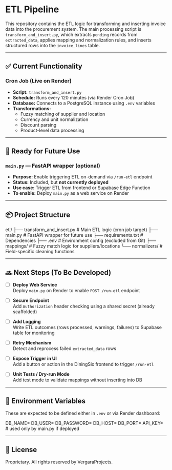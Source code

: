 # ETL Pipeline

This repository contains the ETL logic for transforming and inserting invoice data into the procurement system. The main processing script is `transform_and_insert.py`, which extracts `pending` records from `extracted_data`, applies mapping and normalization rules, and inserts structured rows into the `invoice_lines` table.

---

## ✅ Current Functionality

### Cron Job (Live on Render)
- **Script:** `transform_and_insert.py`
- **Schedule:** Runs every 120 minutes (via Render Cron Job)
- **Database:** Connects to a PostgreSQL instance using `.env` variables
- **Transformations:** 
  - Fuzzy matching of supplier and location
  - Currency and unit normalization
  - Discount parsing
  - Product-level data processing

---

## 🔧 Ready for Future Use

### `main.py` — FastAPI wrapper (optional)
- **Purpose:** Enable triggering ETL on-demand via `/run-etl` endpoint
- **Status:** Included, but **not currently deployed**
- **Use case:** Trigger ETL from frontend or Supabase Edge Function
- **To enable:** Deploy `main.py` as a web service on Render

---

## 📦 Project Structure
etl/
├── transform_and_insert.py # Main ETL logic (cron job target)
├── main.py # FastAPI wrapper for future use
├── requirements.txt # Dependencies
├── .env # Environment config (excluded from Git)
├── mappings/ # Fuzzy match logic for suppliers/locations
└── normalizers/ # Field-specific cleaning functions

---

## 🔜 Next Steps (To Be Developed)

- [ ] **Deploy Web Service**  
  Deploy `main.py` on Render to enable `POST /run-etl` endpoint

- [ ] **Secure Endpoint**  
  Add `Authorization` header checking using a shared secret (already scaffolded)

- [ ] **Add Logging**  
  Write ETL outcomes (rows processed, warnings, failures) to Supabase table for monitoring

- [ ] **Retry Mechanism**  
  Detect and reprocess failed `extracted_data` rows

- [ ] **Expose Trigger in UI**  
  Add a button or action in the DiningSix frontend to trigger `/run-etl`

- [ ] **Unit Tests / Dry-run Mode**  
  Add test mode to validate mappings without inserting into DB

---

## 🔐 Environment Variables

These are expected to be defined either in `.env` or via Render dashboard:

DB_NAME=
DB_USER=
DB_PASSWORD=
DB_HOST=
DB_PORT=
API_KEY= # used only by main.py if deployed


---

## 📜 License

Proprietary. All rights reserved by VergaraProjects.

